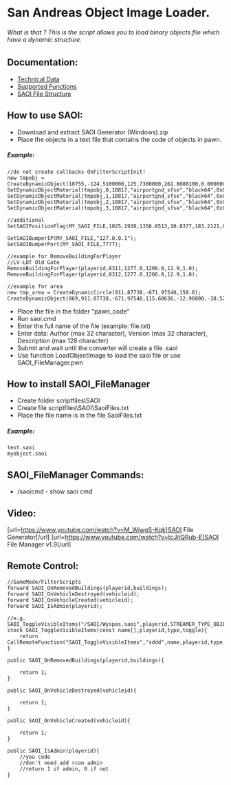 # San Andreas Object Image Loader.


###### What is that ? This is the script allows you to load binary objects file which have a dynamic structure.


## Documentation:
- [Technical Data](https://github.com/AbyssMorgan/SAOI/blob/master/documents/Technical%20Data.txt)
- [Supported Functions](https://github.com/AbyssMorgan/SAOI/blob/master/documents/Supported%20Functions.txt)
- [SAOI File Structure](https://github.com/AbyssMorgan/SAOI/blob/master/documents/SAOI%20File%20Structure.txt)

## How to use SAOI:
- Download and extract SAOI Generator (Windows).zip
- Place the objects in a text file that contains the code of objects in pawn.

##### Example:
```
//do not create callbacks OnFilterScriptInit!
new tmpobj = CreateDynamicObject(10755,-124.5100000,125.7300000,261.8080100,0.0000000,0.0000000,89.9990000,-1,-1,-1,800.0,800.0);
SetDynamicObjectMaterial(tmpobj,0,10817,"airportgnd_sfse","black64",0x00000000);
SetDynamicObjectMaterial(tmpobj,1,10817,"airportgnd_sfse","black64",0x00000000);
SetDynamicObjectMaterial(tmpobj,2,10817,"airportgnd_sfse","black64",0x00000000);
SetDynamicObjectMaterial(tmpobj,3,10817,"airportgnd_sfse","black64",0x00000000);

//additional
SetSAOIPositionFlag(MY_SAOI_FILE,1025.1938,1356.8513,10.8377,183.2121,0,0);

SetSAOIBumperIP(MY_SAOI_FILE,"127.0.0.1");
SetSAOIBumperPort(MY_SAOI_FILE,7777);

//example for RemoveBuildingForPlayer
//LV-LOT Old Gate
RemoveBuildingForPlayer(playerid,8311,1277.0,1206.8,12.9,1.0);
RemoveBuildingForPlayer(playerid,8312,1277.0,1206.8,12.9,1.0);

//example for area
new tmp_area = CreateDynamicCircle(911.87738,-671.97540,150.0);
CreateDynamicObject(869,911.87738,-671.97540,115.60636,-12.96000,-38.52000,0.00000,0,0,.areaid=tmp_area);
```

- Place the file in the folder "pawn_code"
- Run saoi.cmd
- Enter the full name of the file (example: file.txt)
- Enter data: Author (max 32 character), Version (max 32 character), Description (max 128 character)
- Submit and wait until the converter will create a file .saoi
- Use function LoadObjectImage to load the saoi file or use SAOI_FileManager.pwn


## How to install SAOI_FileManager
- Create folder scriptfiles\SAOI
- Create file scriptfiles\SAOI\SaoiFiles.txt
- Place the file name is in the file SaoiFiles.txt

##### Example:
```
text.saoi
myobject.saoi
```


## SAOI_FileManager Commands:
- /saoicmd - show saoi cmd


## Video:
[url=https://www.youtube.com/watch?v=M_WiwgS-Kqk]SAOI File Generator[/url]
[url=https://www.youtube.com/watch?v=tcJitQRub-E]SAOI File Manager v1.9[/url]


## Remote Control:
```
//GameMode/FilterScripts
forward SAOI_OnRemovedBuildings(playerid,buildings);
forward SAOI_OnVehicleDestroyed(vehicleid);
forward SAOI_OnVehicleCreated(vehicleid);
forward SAOI_IsAdmin(playerid);

//e.g. SAOI_ToggleVisibleItems("/SAOI/Wyspas.saoi",playerid,STREAMER_TYPE_OBJECT,0);
stock SAOI_ToggleVisibleItems(const name[],playerid,type,toggle){
	return CallRemoteFunction("SAOI_ToggleVisibleItems","sddd",name,playerid,type,toggle);
}

public SAOI_OnRemovedBuildings(playerid,buildings){

	return 1;
}

public SAOI_OnVehicleDestroyed(vehicleid){

	return 1;
}

public SAOI_OnVehicleCreated(vehicleid){

	return 1;
}

public SAOI_IsAdmin(playerid){
	//you code
	//don't need add rcon admin
	//return 1 if admin, 0 if not
}
```